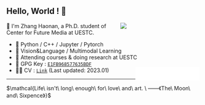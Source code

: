 ## Hello, World ! 👋

[<img align="right" width="41%" src="https://github-readme-stats.vercel.app/api?username=zchoi&count_private=true&title_color=FFFFFF&icon_color=FFFFFF&text_color=FFFFFF&show_icons=true&bg_color=DEG,e66446,924f93">](https://github.com/zchoi/github-readme-stats)
👻 I'm Zhang Haonan, a Ph.D. student of Center for Future Media at UESTC. 
- 🦾 Python / C++ / Jupyter / Pytorch
- 🤔 Vision&Language / Multimodal Learning
- 🌱 Attending courses & doing research at UESTC
- 🔑 GPG Key : [`E1FB968577635BDF`](https://github.com/zchoi.gpg)
- 🙋‍♂️ CV : [`Link`](https://drive.google.com/file/d/1iJTcQ7iIBI38nwUMtZYA4Lee0Kp_I7cU/view?usp=share_link) (Last updated: 2023.01)
[<img align="right" width="35%" height="50%" src="comment_reaction.svg">](#)
***
<p style="text-align:left">
  $\mathcal{Life\ isn't\ long\ enough\ for\ love\ and\ art. \ ——《The\ Moon\ and\ Sixpence》}$
</p>
<!-- [<img align="left" width="46%" src="repo-info.svg">](#) -->
<!-- [<img align="right" width="48%" src="language.svg">](#) -->

